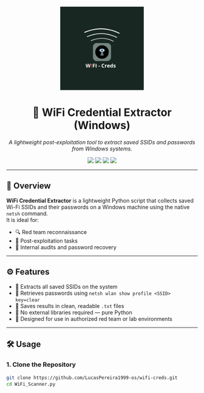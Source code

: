 <p align="center">
  <img src="https://github.com/LucasPereira1999-os/wifi-creds/blob/main/logo%20wifi.png" alt="Logo" width="220"/>
</p>


<h1 align="center">🔐 WiFi Credential Extractor (Windows)</h1>

<p align="center">
  <em>A lightweight post-exploitation tool to extract saved SSIDs and passwords from Windows systems.</em>
</p>

<p align="center">
  <img src="https://img.shields.io/badge/status-active-brightgreen.svg"/>
  <img src="https://img.shields.io/badge/platform-windows-blue"/>
  <img src="https://img.shields.io/badge/license-MIT-purple"/>
  <img src="https://img.shields.io/badge/python-3.6+-yellow.svg"/>
</p>

---

## 📌 Overview

**WiFi Credential Extractor** is a lightweight Python script that collects saved Wi-Fi SSIDs and their passwords on a Windows machine using the native `netsh` command.  
It is ideal for:

- 🔍 Red team reconnaissance  
- 🧪 Post-exploitation tasks  
- 🔐 Internal audits and password recovery

---

## ⚙️ Features

- 🔹 Extracts all saved SSIDs on the system
- 🔹 Retrieves passwords using `netsh wlan show profile <SSID> key=clear`
- 🔹 Saves results in clean, readable `.txt` files
- 🔹 No external libraries required — pure Python
- 🔹 Designed for use in authorized red team or lab environments

---

## 🛠️ Usage

### 1. Clone the Repository

```bash
git clone https://github.com/LucasPereira1999-os/wifi-creds.git
cd WiFi_Scanner.py
